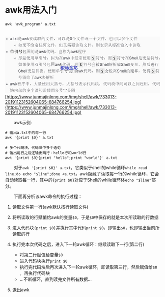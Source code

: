 # awk用法入门

```
awk 'awk_program' a.txt
```

　　​![733013-20191123152604065-684766254](assets/net-img-733013-20191123152604065-684766254-20240809175101-ki3uu2e.jpg)[https://www.junmajinlong.com/img/shell/awk/733013-20191123152604065-684766254.jpg](https://www.junmajinlong.com/img/shell/awk/733013-20191123152604065-684766254.jpg)

　　awk示例:

```
# 输出a.txt中的每一行
awk '{print $0}' a.txt

# 多个代码块，代码块中多个语句
# 输出每行之后还输出两行：hello行和world行
awk '{print $0}{print "hello";print "world"}' a.txt
```

　　对于`awk '{print $0}' a.txt`​，它类似于shell的while循环`while read line;do echo "$line";done <a.txt`​。awk隐藏了读取每一行的while循环，它会自动读取每一行，其中的`{print $0}`​对应于Shell的while循环体`echo "$line"`​部分。

　　下面再分析该awk命令的执行过程：

1. 读取文件第一行(awk默认按行读取文件)
2. 将所读取的行赋值给awk的变量`$0`​，于是`$0`​中保存的就是本次所读取的行数据
3. 进入代码块`{print $0}`​并执行其中代码`print $0`​，即输出`$0`​，也即输出当前所读取的行
4. 执行完本次代码之后，进入下一轮awk循环：继续读取下一行(第二行)

    * 将第二行赋值给变量`$0`​
    * 进入代码块执行`print $0`​
    * 执行完代码块后再次进入下一轮awk循环，即读取第三行，然后赋值给`$0`​，再执行代码块
    * …不断循环，直到读完文件所有数据…
5. 退出awk
